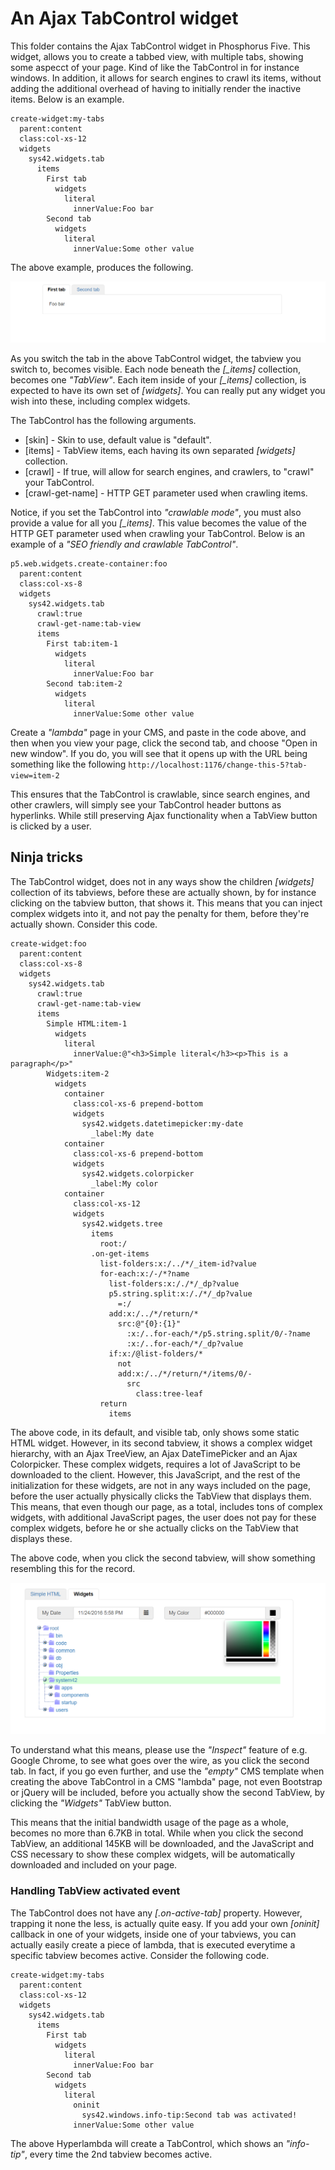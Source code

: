 An Ajax TabControl widget
========

This folder contains the Ajax TabControl widget in Phosphorus Five. This widget, allows you to create a tabbed view, with multiple tabs,
showing some aspecct of your page. Kind of like the TabControl in for instance windows. In addition, it allows for search engines to crawl
its items, without adding the additional overhead of having to initially render the inactive items. Below is an example.

```
create-widget:my-tabs
  parent:content
  class:col-xs-12
  widgets
    sys42.widgets.tab
      items
        First tab
          widgets
            literal
              innerValue:Foo bar
        Second tab
          widgets
            literal
              innerValue:Some other value
```

The above example, produces the following.

![alt tag](screenshots/ajax-tabcontrol-widget-example-screenshot.png)

As you switch the tab in the above TabControl widget, the tabview you switch to, becomes visible. Each node beneath the *[_items]* collection,
becomes one _"TabView"_. Each item inside of your *[_items]* collection, is expected to have its own set of *[widgets]*. You can really put
any widget you wish into these, including complex widgets.

The TabControl has the following arguments.

* [skin] - Skin to use, default value is "default".
* [items] - TabView items, each having its own separated *[widgets]* collection.
* [crawl] - If true, will allow for search engines, and crawlers, to "crawl" your TabControl.
* [crawl-get-name] - HTTP GET parameter used when crawling items.

Notice, if you set the TabControl into _"crawlable mode"_, you must also provide a value for all you *[_items]*. This value becomes the
value of the HTTP GET parameter used when crawling your TabControl. Below is an example of a _"SEO friendly and crawlable TabControl"_.

```
p5.web.widgets.create-container:foo
  parent:content
  class:col-xs-8
  widgets
    sys42.widgets.tab
      crawl:true
      crawl-get-name:tab-view
      items
        First tab:item-1
          widgets
            literal
              innerValue:Foo bar
        Second tab:item-2
          widgets
            literal
              innerValue:Some other value
```

Create a _"lambda"_ page in your CMS, and paste in the code above, and then when you view your page, click the second tab, and choose "Open 
in new window". If you do, you will see that it opens up with the URL being something like the 
following `http://localhost:1176/change-this-5?tab-view=item-2`

This ensures that the TabControl is crawlable, since search engines, and other crawlers, will simply see your TabControl header buttons as hyperlinks.
While still preserving Ajax functionality when a TabView button is clicked by a user.

## Ninja tricks

The TabControl widget, does not in any ways show the children *[widgets]* collection of its tabviews, before these are actually shown, by for
instance clicking on the tabview button, that shows it. This means that you can inject complex widgets into it, and not pay the penalty for
them, before they're actually shown. Consider this code.

```
create-widget:foo
  parent:content
  class:col-xs-8
  widgets
    sys42.widgets.tab
      crawl:true
      crawl-get-name:tab-view
      items
        Simple HTML:item-1
          widgets
            literal
              innerValue:@"<h3>Simple literal</h3><p>This is a paragraph</p>"
        Widgets:item-2
          widgets
            container
              class:col-xs-6 prepend-bottom
              widgets
                sys42.widgets.datetimepicker:my-date
                  _label:My date
            container
              class:col-xs-6 prepend-bottom
              widgets
                sys42.widgets.colorpicker
                  _label:My color
            container
              class:col-xs-12
              widgets
                sys42.widgets.tree
                  items
                    root:/
                  .on-get-items
                    list-folders:x:/../*/_item-id?value
                    for-each:x:/-/*?name
                      list-folders:x:/./*/_dp?value
                      p5.string.split:x:/./*/_dp?value
                        =:/
                      add:x:/../*/return/*
                        src:@"{0}:{1}"
                          :x:/..for-each/*/p5.string.split/0/-?name
                          :x:/..for-each/*/_dp?value
                      if:x:/@list-folders/*
                        not
                        add:x:/../*/return/*/items/0/-
                          src
                            class:tree-leaf
                    return
                      items
```

The above code, in its default, and visible tab, only shows some static HTML widget. However, in its second tabview, it shows a complex
widget hierarchy, with an Ajax TreeView, an Ajax DateTimePicker and an Ajax Colorpicker. These complex widgets, requires a lot of JavaScript
to be downloaded to the client. However, this JavaScript, and the rest of the initialization for these widgets, are not in any ways included
on the page, before the user actually physically clicks the TabView that displays them. This means, that even though our page, as a total,
includes tons of complex widgets, with additional JavaScript pages, the user does not pay for these complex widgets, before he or she actually
clicks on the TabView that displays these.

The above code, when you click the second tabview, will show something resembling this for the record.

![alt tag](screenshots/ajax-tabcontrol-widget-complex-example-screenshot.png)

To understand what this means, please use the _"Inspect"_ feature of e.g. Google Chrome, to see what goes over the wire, as you click the
second tab. In fact, if you go even further, and use the _"empty"_ CMS template when creating the above TabControl in a CMS "lambda" page,
not even Bootstrap or jQuery will be included, before you actually show the second TabView, by clicking the _"Widgets"_ TabView button.

This means that the initial bandwidth usage of the page as a whole, becomes no more than 6.7KB in total. While when you click the second TabView,
an additional 145KB will be downloaded, and the JavaScript and CSS necessary to show these complex widgets, will be automatically downloaded
and included on your page.

### Handling TabView activated event

The TabControl does not have any *[.on-active-tab]* property. However, trapping it none the less, is actually quite easy. If you add your 
own *[oninit]* callback in one of your widgets, inside one of your tabviews, you can actually easily create a piece of lambda, that is executed 
everytime a specific tabview becomes active. Consider the following code.

```
create-widget:my-tabs
  parent:content
  class:col-xs-12
  widgets
    sys42.widgets.tab
      items
        First tab
          widgets
            literal
              innerValue:Foo bar
        Second tab
          widgets
            literal
              oninit
                sys42.windows.info-tip:Second tab was activated!
              innerValue:Some other value
```

The above Hyperlambda will create a TabControl, which shows an _"info-tip"_, every time the 2nd tabview becomes active.
